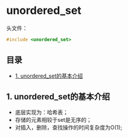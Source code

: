 # unordered_set
头文件：  
```cpp
#include <unordered_set>
```
## 目录
 - [1. unordered_set的基本介绍](#1-unordered_set的基本介绍)

## 1. unordered_set的基本介绍
- 底层实现为：哈希表；
- 存储的元素相较于set是无序的；
- 对插入，删除，查找操作的时间复杂度为O(1);
